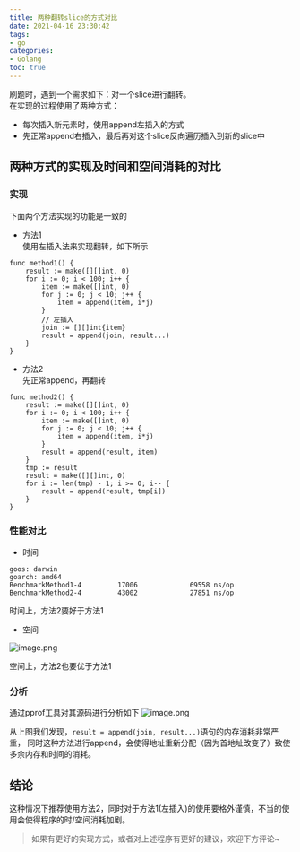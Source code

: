 ```yaml
---
title: 两种翻转slice的方式对比
date: 2021-04-16 23:30:42
tags:
- go
categories:
- Golang
toc: true
---
```


刷题时，遇到一个需求如下：对一个slice进行翻转。  
在实现的过程使用了两种方式：
- 每次插入新元素时，使用append左插入的方式
- 先正常append右插入，最后再对这个slice反向遍历插入到新的slice中

<!-- more -->

## 两种方式的实现及时间和空间消耗的对比

### 实现
下面两个方法实现的功能是一致的

- 方法1  
使用左插入法来实现翻转，如下所示
```golang
func method1() {
    result := make([][]int, 0)
    for i := 0; i < 100; i++ {
        item := make([]int, 0)
        for j := 0; j < 10; j++ {
            item = append(item, i*j)
        }
        // 左插入
        join := [][]int{item}
        result = append(join, result...)
    }
}
```

- 方法2  
先正常append，再翻转
```golang
func method2() {
    result := make([][]int, 0)
    for i := 0; i < 100; i++ {
        item := make([]int, 0)
        for j := 0; j < 10; j++ {
            item = append(item, i*j)
        }
        result = append(result, item)
    }
    tmp := result
    result = make([][]int, 0)
    for i := len(tmp) - 1; i >= 0; i-- {
        result = append(result, tmp[i])
    }
}
```

### 性能对比

- 时间
```text
goos: darwin
goarch: amd64
BenchmarkMethod1-4         17006             69558 ns/op
BenchmarkMethod2-4         43002             27851 ns/op
```
时间上，方法2要好于方法1

- 空间
  
![image.png](https://i.loli.net/2021/04/17/h3uNKYGrRn82zfd.png)
  
空间上，方法2也要优于方法1

### 分析
通过pprof工具对其源码进行分析如下
![image.png](https://i.loli.net/2021/04/17/1e9W4roOmxgXEf3.png)

从上图我们发现，`result = append(join, result...)`语句的内存消耗非常严重，
同时这种方法进行append，会使得地址重新分配（因为首地址改变了）致使多余内存和时间的消耗。

## 结论
这种情况下推荐使用方法2，同时对于方法1(左插入)的使用要格外谨慎，不当的使用会使得程序的时/空间消耗加剧。
> 如果有更好的实现方式，或者对上述程序有更好的建议，欢迎下方评论~




